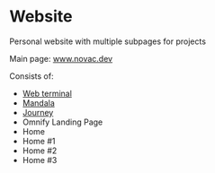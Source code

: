 # Website
Personal website with multiple subpages for projects 

Main page: www.novac.dev

Consists of:
* [Web terminal](novac.dev/site/mandala)
* [Mandala](novac.dev/mandala)
* [Journey](novac.dev/site/journey)
* Omnify Landing Page
* Home 
* Home #1
* Home #2
* Home #3
